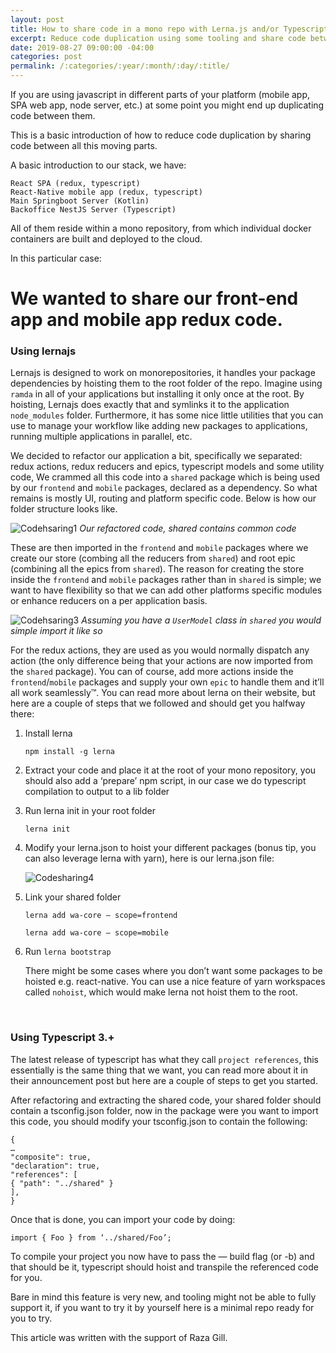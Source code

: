 ```yaml
---
layout: post
title: How to share code in a mono repo with Lerna.js and/or Typescript
excerpt: Reduce code duplication using some tooling and share code between projects
date: 2019-08-27 09:00:00 -04:00
categories: post
permalink: /:categories/:year/:month/:day/:title/
---
```


If you are using javascript in different parts of your platform (mobile app, SPA web app, node server, etc.) at some point you might end up duplicating code between them.

This is a basic introduction of how to reduce code duplication by sharing code between all this moving parts.

A basic introduction to our stack, we have:

```
React SPA (redux, typescript)
React-Native mobile app (redux, typescript)
Main Springboot Server (Kotlin)
Backoffice NestJS Server (Typescript)
```

All of them reside within a mono repository, from which individual docker containers are built and deployed to the cloud.

In this particular case:

# We wanted to share our front-end app and mobile app redux code.

### Using lernajs

Lernajs is designed to work on monorepositories, it handles your package dependencies by hoisting them to the root folder of the repo. Imagine using `ramda` in all of your applications but installing it only once at the root. By hoisting, Lernajs does exactly that and symlinks it to the application `node_modules` folder. Furthermore, it has some nice little utilities that you can use to manage your workflow like adding new packages to applications, running multiple applications in parallel, etc.

We decided to refactor our application a bit, specifically we separated: redux actions, redux reducers and epics, typescript models and some utility code, We crammed all this code into a `shared` package which is being used by our `frontend` and `mobile` packages, declared as a dependency. So what remains is mostly UI, routing and platform specific code. Below is how our folder structure looks like.

![Codehsaring1]({{site.url}}/assets/Codesharing2.png "Codehsaring1")
_Our refactored code, shared contains common code_

These are then imported in the `frontend` and `mobile` packages where we create our store (combing all the reducers from `shared`) and root epic (combining all the epics from `shared`). The reason for creating the store inside the `frontend` and `mobile` packages rather than in `shared` is simple; we want to have flexibility so that we can add other platforms specific modules or enhance reducers on a per application basis.

![Codehsaring3]({{site.url}}/assets/Codesharing3.png "Codehsaring3")
_Assuming you have a `UserModel` class in `shared` you would simple import it like so_

For the redux actions, they are used as you would normally dispatch any action (the only difference being that your actions are now imported from the `shared` package). You can of course, add more actions inside the `frontend`/`mobile` packages and supply your own `epic` to handle them and it’ll all work seamlessly™.
You can read more about lerna on their website, but here are a couple of steps that we followed and should get you halfway there:

1. Install lerna

   `npm install -g lerna`

2. Extract your code and place it at the root of your mono repository, you should also add a ‘prepare’ npm script, in our case we do typescript compilation to output to a lib folder

3. Run lerna init in your root folder

   `lerna init`

4. Modify your lerna.json to hoist your different packages (bonus tip, you can also leverage lerna with yarn), here is our lerna.json file:

   ![Codesharing4]({{site.url}}/assets/Codesharing4.png "Codesharing4")

5. Link your shared folder

   `lerna add wa-core — scope=frontend`

   `lerna add wa-core — scope=mobile`

6. Run `lerna bootstrap`

   There might be some cases where you don’t want some packages to be hoisted e.g. react-native. You can use a nice feature of yarn workspaces called `nohoist`, which would make lerna not hoist them to the root.

<br>

### Using Typescript 3.+

The latest release of typescript has what they call `project references`, this essentially is the same thing that we want, you can read more about it in their announcement post but here are a couple of steps to get you started.

After refactoring and extracting the shared code, your shared folder should contain a tsconfig.json folder, now in the package were you want to import this code, you should modify your tsconfig.json to contain the following:

```
{
…
"composite": true,
"declaration": true,
"references": [
{ "path": "../shared" }
],
}
```

Once that is done, you can import your code by doing:

`import { Foo } from ‘../shared/Foo’;`

To compile your project you now have to pass the — build flag (or -b) and that should be it, typescript should hoist and transpile the referenced code for you.

Bare in mind this feature is very new, and tooling might not be able to fully support it, if you want to try it by yourself here is a minimal repo ready for you to try.

This article was written with the support of Raza Gill.
